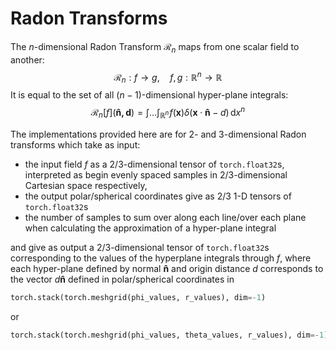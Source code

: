 # Radon Transforms

The $n$-dimensional Radon Transform $\mathcal{R}_n$ maps from one scalar field to another:
$$
\mathcal{R}_n : f \to g, \quad f, g : \mathbb{R}^n \to \mathbb{R}
$$
It is equal to the set of all $(n-1)$-dimensional hyper-plane integrals:
$$
\mathcal{R}_n[f](\mathbf{\hat{n}, d}) = \int \dots \int_{\mathbb{R}^n} \! f(\mathbf{x}) \delta(\mathbf{x} \cdot
\mathbf{\hat{n}} - d) \, \mathrm{d} x^n
$$

The implementations provided here are for 2- and 3-dimensional Radon transforms which take as input:
- the input field $f$ as a 2/3-dimensional tensor of
`torch.float32`s, interpreted as begin evenly spaced samples in 2/3-dimensional Cartesian space respectively,
- the output polar/spherical coordinates give as 2/3 1-D tensors of `torch.float32`s
- the number of samples to sum over along each line/over each plane when calculating the approximation of a
hyper-plane integral

and give as output a 2/3-dimensional tensor of `torch.float32`s corresponding to the values of the hyperplane
integrals through $f$, where each hyper-plane defined by normal $\mathbf{\hat{n}}$ and origin distance $d$ corresponds
to the vector $d \mathbf{\hat{n}}$ defined in polar/spherical coordinates in
```python
torch.stack(torch.meshgrid(phi_values, r_values), dim=-1)
```
or
```python
torch.stack(torch.meshgrid(phi_values, theta_values, r_values), dim=-1)
```